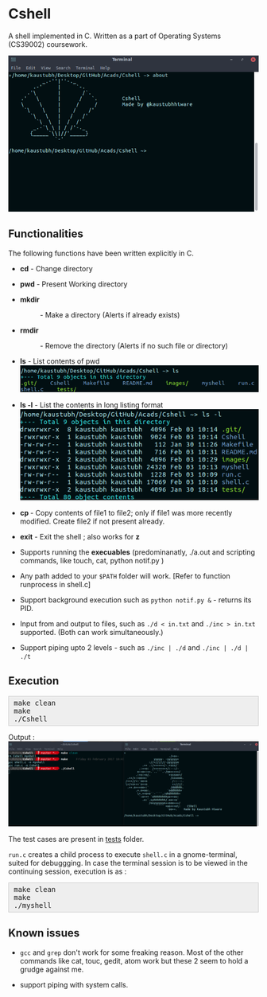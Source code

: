 # Cshell

A shell implemented in C. Written as a part of Operating Systems (CS39002) coursework.

![Cshell_about](images/Cshell_about.png)

## Functionalities

 The following functions have been written explicitly in C.

* **cd**  - Change directory

* **pwd** - Present Working directory

* **mkdir <dir>** - Make a directory (Alerts if already exists)

* **rmdir <dir>** - Remove the directory (Alerts if no such file or directory)

* **ls** - List contents of pwd
 ![images/ls](images/ls.png)

* **ls -l** - List the contents in long listing format
 ![images/ls_l](images/ls_l.png)

* **cp <file1> <file2>** - Copy contents of file1 to file2; only if file1 was more recently modified. Create file2 if not present already.

* **exit** - Exit the shell ; also works for **z**

* Supports running the **execuables** (predominanatly, ./a.out and scripting commands, like touch, cat, python notif.py )

 * Any path added to your `$PATH` folder will work. [Refer to function runprocess in shell.c]

 * Support background execution such as `python notif.py &`  - returns its PID.

 * Input from and output to files, such as `./d < in.txt` and `./inc > in.txt` supported. (Both can work simultaneously.)

 * Support piping upto 2 levels - such as `./inc | ./d` and `./inc | ./d | ./t `


## Execution

<pre style="background: rgb(238, 238, 238); border: 1px solid rgb(204, 204, 204); padding: 5px 10px;">make clean
make
./Cshell</pre>

Output :
![images/exec](images/exec.png)

The test cases are present in [tests](tests/) folder.

`run.c` creates a child process to execute `shell.c` in a gnome-terminal, suited for debuggging. In case the terminal session is to be viewed in the continuing session, execution is as :

<pre style="background: rgb(238, 238, 238); border: 1px solid rgb(204, 204, 204); padding: 5px 10px;">make clean
make
./myshell</pre>

## Known issues

* `gcc` and `grep` don't work for some freaking reason. Most of the other commands like cat, touc, gedit, atom work but these 2 seem to hold a grudge against me.

* support piping with system calls.
